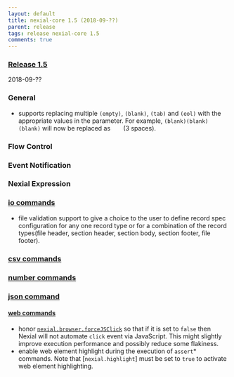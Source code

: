 ```yaml
---
layout: default
title: nexial-core 1.5 (2018-09-??)
parent: release
tags: release nexial-core 1.5
comments: true
---
```


### <a href="https://github.com/nexiality/nexial-core/releases/tag/nexial-core-1.5" class="external-link" target="_nexial_link">Release 1.5</a>
2018-09-??


### General
- supports replacing multiple `(empty)`, `(blank)`, `(tab)` and `(eol)` with the appropriate values in the parameter. 
  For example, `(blank)(blank)(blank)` will now be replaced as `   ` (3 spaces).


### Flow Control


### Event Notification


### Nexial Expression  

### [io commands](../commands/io)
- file validation support to give a choice to the user to define record spec configuration for any one record type or
  for a combination of the record types(file header, section header, section body, section footer, file footer).
   
### [csv commands](../commands/csv)
  

### [number commands](../commands/number)


### [json command](../commands/json)


#### [web commands](../commands/web)
- honor [`nexial.browser.forceJSClick`](../systemvars/index#nexial.browser.forceJSClick) so that if it is set to 
  `false` then Nexial will not automate `click` event via JavaScript. This might slightly improve execution performance
  and possibly reduce some flakiness.
- enable web element highlight during the execution of `assert`* commands. Note that [`nexial.highlight`] must be set
  to `true` to activate web element highlighting.
